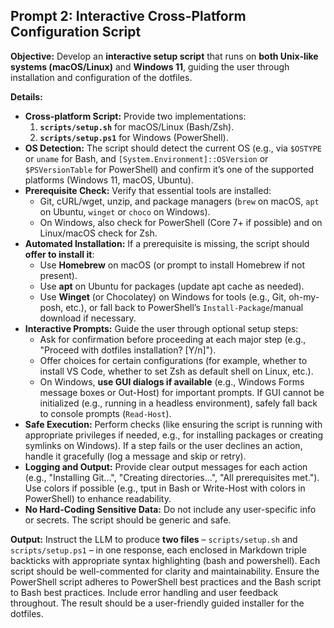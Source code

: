 ## Prompt 2: Interactive Cross-Platform Configuration Script

**Objective:** Develop an **interactive setup script** that runs on **both Unix-like systems (macOS/Linux)** and **Windows 11**, guiding the user through installation and configuration of the dotfiles.

**Details:**

- **Cross-platform Script:** Provide two implementations:
  1. **`scripts/setup.sh`** for macOS/Linux (Bash/Zsh).
  2. **`scripts/setup.ps1`** for Windows (PowerShell).
- **OS Detection:** The script should detect the current OS (e.g., via `$OSTYPE` or `uname` for Bash, and `[System.Environment]::OSVersion` or `$PSVersionTable` for PowerShell) and confirm it’s one of the supported platforms (Windows 11, macOS, Ubuntu).
- **Prerequisite Check:** Verify that essential tools are installed:
  - Git, cURL/wget, unzip, and package managers (`brew` on macOS, `apt` on Ubuntu, `winget` or `choco` on Windows).
  - On Windows, also check for PowerShell (Core 7+ if possible) and on Linux/macOS check for Zsh.
- **Automated Installation:** If a prerequisite is missing, the script should **offer to install it**:
  - Use **Homebrew** on macOS (or prompt to install Homebrew if not present).
  - Use **apt** on Ubuntu for packages (update apt cache as needed).
  - Use **Winget** (or Chocolatey) on Windows for tools (e.g., Git, oh-my-posh, etc.), or fall back to PowerShell’s `Install-Package`/manual download if necessary.
- **Interactive Prompts:** Guide the user through optional setup steps:
  - Ask for confirmation before proceeding at each major step (e.g., "Proceed with dotfiles installation? [Y/n]").
  - Offer choices for certain configurations (for example, whether to install VS Code, whether to set Zsh as default shell on Linux, etc.).
  - On Windows, **use GUI dialogs if available** (e.g., Windows Forms message boxes or Out-Host) for important prompts. If GUI cannot be initialized (e.g., running in a headless environment), safely fall back to console prompts (`Read-Host`).
- **Safe Execution:** Perform checks (like ensuring the script is running with appropriate privileges if needed, e.g., for installing packages or creating symlinks on Windows). If a step fails or the user declines an action, handle it gracefully (log a message and skip or retry).
- **Logging and Output:** Provide clear output messages for each action (e.g., "Installing Git...", "Creating directories...", "All prerequisites met."). Use colors if possible (e.g., tput in Bash or Write-Host with colors in PowerShell) to enhance readability.
- **No Hard-Coding Sensitive Data:** Do not include any user-specific info or secrets. The script should be generic and safe.

**Output:** Instruct the LLM to produce **two files** – `scripts/setup.sh` and `scripts/setup.ps1` – in one response, each enclosed in Markdown triple backticks with appropriate syntax highlighting (bash and powershell). Each script should be well-commented for clarity and maintainability. Ensure the PowerShell script adheres to PowerShell best practices and the Bash script to Bash best practices. Include error handling and user feedback throughout. The result should be a user-friendly guided installer for the dotfiles.